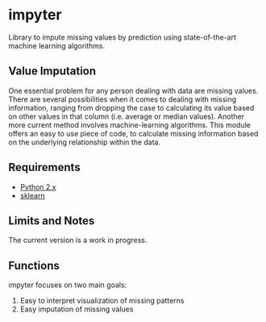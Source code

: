 # impyter
Library to impute missing values by prediction using state-of-the-art machine learning algorithms.

## Value Imputation
One essential problem for any person dealing with data are missing values. There are several possibilities when it comes to dealing with missing information, ranging from dropping the case to calculating its value based on other values in that column (i.e. average or median values). Another more current method involves machine-learning algorithms. This module offers an easy to use piece of code, to calculate missing information based on the underlying relationship within the data.

## Requirements
- [Python 2.x](https://www.python.org/)
- [sklearn](http://scikit-learn.org/)

## Limits and Notes
The current version is a work in progress.

## Functions
impyter focuses on two main goals: 
1) Easy to interpret visualization of missing patterns
2) Easy imputation of missing values